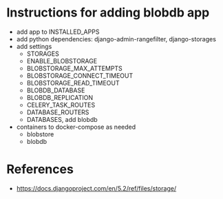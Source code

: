 # Instructions for adding blobdb app

- add app to INSTALLED_APPS
- add python dependencies: django-admin-rangefilter, django-storages
- add settings 
  - STORAGES
  - ENABLE_BLOBSTORAGE
  - BLOBSTORAGE_MAX_ATTEMPTS
  - BLOBSTORAGE_CONNECT_TIMEOUT
  - BLOBSTORAGE_READ_TIMEOUT
  - BLOBDB_DATABASE
  - BLOBDB_REPLICATION
  - CELERY_TASK_ROUTES
  - DATABASE_ROUTERS
  - DATABASES, add blobdb
- containers to docker-compose as needed
  - blobstore
  - blobdb

# References
- https://docs.djangoproject.com/en/5.2/ref/files/storage/
